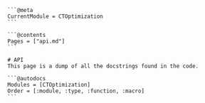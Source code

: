     ```@meta
    CurrentModule = CTOptimization 
    ```

    ```@contents
    Pages = ["api.md"]
    ```

    # API
    This page is a dump of all the docstrings found in the code. 

    ```@autodocs
    Modules = [CTOptimization]
    Order = [:module, :type, :function, :macro]
    ```